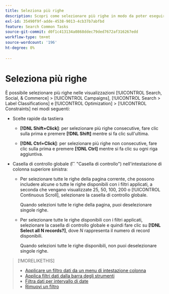 ```yaml
---
title: Seleziona più righe
description: Scopri come selezionare più righe in modo da poter eseguire la stessa azione su tutte.
exl-id: 35490f9f-adde-4538-9013-4cb37b7abfbd
feature: Search Common Tasks
source-git-commit: d0f1c413134a0868ddec79ded7672af316267edd
workflow-type: tm+mt
source-wordcount: '196'
ht-degree: 0%

---
```


# Seleziona più righe

È possibile selezionare più righe nelle visualizzazioni [!UICONTROL Search, Social, & Commerce] > [!UICONTROL Campaigns], [!UICONTROL Search > Label Classifications] e [!UICONTROL Optimization] > [!UICONTROL Constraints] nei modi seguenti:

* Scelte rapide da tastiera

   * **[!DNL Shift+Click]**: per selezionare più righe consecutive, fare clic sulla prima e premere **[!DNL Shift]** mentre si fa clic sull&#39;ultima.

   * **[!DNL Ctrl+Click]**: per selezionare più righe non consecutive, fare clic sulla prima e premere **[!DNL Ctrl]** mentre si fa clic su ogni riga aggiuntiva.

* Casella di controllo globale (![Casella di controllo](/help/search-social-commerce/assets/check-box.png) &quot;Casella di controllo&quot;) nell&#39;intestazione di colonna superiore sinistra:

   * Per selezionare tutte le righe della pagina corrente, che possono includere alcune o tutte le righe disponibili con i filtri applicati, a seconda che vengano visualizzate 25, 50, 100, 200 o [!UICONTROL Continuous Scroll], selezionare la casella di controllo globale.

     Quando selezioni tutte le righe della pagina, puoi deselezionare singole righe.

   * Per selezionare tutte le righe disponibili con i filtri applicati, selezionare la casella di controllo globale e quindi fare clic su **[!DNL Select all N records?]**, dove *N* rappresenta il numero di record disponibili.

     Quando selezioni tutte le righe disponibili, non puoi deselezionare singole righe.

>[!MORELIKETHIS]
>
>* [Applicare un filtro dati da un menu di intestazione colonna](../data-views/ad-hoc-settings/column-filter-apply-from-column-heading.md)
>* [Applica filtri dati dalla barra degli strumenti](../data-views/ad-hoc-settings/column-filter-apply-from-toolbar.md)
>* [Filtra dati per intervallo di date](../data-views/ad-hoc-settings/date-filter.md)
>* [Rimuovi un filtro](../data-views/ad-hoc-settings/column-filter-remove.md)
